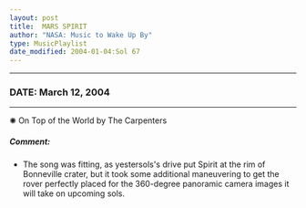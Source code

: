 ```yaml
---
layout: post
title:  MARS SPIRIT
author: "NASA: Music to Wake Up By"
type: MusicPlaylist
date_modified: 2004-01-04:Sol 67
---
```


----
### DATE: March 12, 2004
----
✺ On Top of the World by The Carpenters

##### Comment:
* The song was fitting, as yestersols's drive put Spirit at the rim of Bonneville crater, but it took some additional maneuvering to get the rover perfectly placed for the 360-degree panoramic camera images it will take on upcoming sols.
